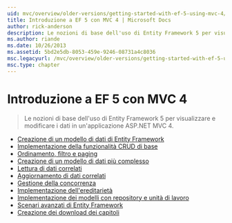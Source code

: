 ```yaml
---
uid: mvc/overview/older-versions/getting-started-with-ef-5-using-mvc-4/index
title: Introduzione a EF 5 con MVC 4 | Microsoft Docs
author: rick-anderson
description: Le nozioni di base dell'uso di Entity Framework 5 per visualizzare e modificare i dati in un'applicazione ASP.NET MVC 4.
ms.author: riande
ms.date: 10/26/2013
ms.assetid: 5bd2e5db-8053-459e-9246-08731a4c8036
msc.legacyurl: /mvc/overview/older-versions/getting-started-with-ef-5-using-mvc-4
msc.type: chapter
---
```

<a name="getting-started-with-ef-5-using-mvc-4"></a>Introduzione a EF 5 con MVC 4
====================
> Le nozioni di base dell'uso di Entity Framework 5 per visualizzare e modificare i dati in un'applicazione ASP.NET MVC 4.


- [Creazione di un modello di dati di Entity Framework](creating-an-entity-framework-data-model-for-an-asp-net-mvc-application.md)
- [Implementazione della funzionalità CRUD di base](implementing-basic-crud-functionality-with-the-entity-framework-in-asp-net-mvc-application.md)
- [Ordinamento, filtro e paging](sorting-filtering-and-paging-with-the-entity-framework-in-an-asp-net-mvc-application.md)
- [Creazione di un modello di dati più complesso](creating-a-more-complex-data-model-for-an-asp-net-mvc-application.md)
- [Lettura di dati correlati](reading-related-data-with-the-entity-framework-in-an-asp-net-mvc-application.md)
- [Aggiornamento di dati correlati](updating-related-data-with-the-entity-framework-in-an-asp-net-mvc-application.md)
- [Gestione della concorrenza](handling-concurrency-with-the-entity-framework-in-an-asp-net-mvc-application.md)
- [Implementazione dell'ereditarietà](implementing-inheritance-with-the-entity-framework-in-an-asp-net-mvc-application.md)
- [Implementazione dei modelli con repository e unità di lavoro](implementing-the-repository-and-unit-of-work-patterns-in-an-asp-net-mvc-application.md)
- [Scenari avanzati di Entity Framework](advanced-entity-framework-scenarios-for-an-mvc-web-application.md)
- [Creazione dei download dei capitoli](building-the-ef5-mvc4-chapter-downloads.md)
